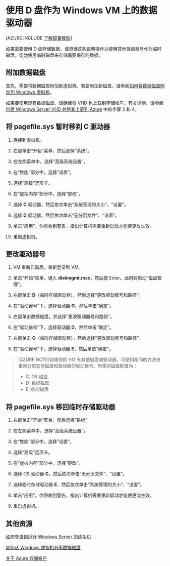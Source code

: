 <properties
	pageTitle="将 VM 的 D 驱动器设为数据磁盘 | Azure"
	description="说明如何更改使用经典部署模型创建的 Windows VM 的驱动器号，以便可以使用 D: 驱动器作为数据驱动器。"
	services="virtual-machines-windows"
	documentationCenter=""
	authors="cynthn"
	manager="timlt"
	editor=""
	tags="azure-service-management"/>

<tags
	ms.service="virtual-machines-windows"
	ms.date="11/03/2015"
	wacn.date="12/31/2015"/>

# 使用 D 盘作为 Windows VM 上的数据驱动器 

[AZURE.INCLUDE [了解部署模型](../includes/learn-about-deployment-models-classic-include.md)]


如果需要使用 D 盘存储数据，请遵循这些说明操作以使用其他驱动器号作为临时磁盘。切勿使用临时磁盘来存储需要保存的数据。

## 附加数据磁盘

首先，需要将数据磁盘附加到虚拟机。若要附加新磁盘，请参阅[如何将数据磁盘附加到 Windows 虚拟机][Attach]。

如果要使用现有数据磁盘，请确保将 VHD 也上载到存储帐户。有关说明，请参阅[创建 Windows Server VHD 并将其上载到 Azure][VHD] 中的步骤 3 和 4。


## 将 pagefile.sys 暂时移到 C 驱动器

1. 连接到虚拟机。 

2. 右键单击“开始”菜单，然后选择“系统”。

3. 在左侧菜单中，选择“高级系统设置”。

4. 在“性能”部分中，选择“设置”。

5. 选择“高级”选项卡。

5. 在“虚拟内存”部分中，选择“更改”。

6. 选择 **C** 驱动器，然后依次单击“系统管理的大小”、“设置”。

7. 选择 **D** 驱动器，然后依次单击“无分页文件”、“设置”。

8. 单击“应用”。你将收到警告，指出计算机需要重新启动才能使更改生效。

9. 重启虚拟机。




## 更改驱动器号 

1. VM 重新启动后，重新登录到 VM。

2. 单击“开始”菜单，键入 **diskmgmt.msc**，然后按 Enter。此时将启动“磁盘管理”。

3. 右键单击 **D**（临时存储驱动器），然后选择“更改驱动器号和路径”。

4. 在“驱动器号”下，选择驱动器 **G**，然后单击“确定”。

5. 右键单击数据磁盘，并选择“更改驱动器号和路径”。

6. 在“驱动器号”下，选择驱动器 **D**，然后单击“确定”。

7. 右键单击 **G**（临时存储驱动器），然后选择“更改驱动器号和路径”。

8. 在“驱动器号”下，选择驱动器 **E**，然后单击“确定”。

> [AZURE.NOTE]如果你的 VM 有其他磁盘或驱动器，可使用相同的方法来重新分配其他磁盘和驱动器的驱动器号。所需的磁盘配置为：
> - C: OS 磁盘  
> - D: 数据磁盘  
> - E: 临时磁盘



## 将 pagefile.sys 移回临时存储驱动器 

1. 右键单击“开始”菜单，然后选择“系统”

2. 在左侧菜单中，选择“高级系统设置”。

3. 在“性能”部分中，选择“设置”。

4. 选择“高级”选项卡。

5. 在“虚拟内存”部分中，选择“更改”。

6. 选择 OS 驱动器 **C**，然后依次单击“无分页文件”、“设置”。

7. 选择临时存储驱动器 **E**，然后依次单击“系统管理的大小”、“设置”。

8. 单击“应用”。你将收到警告，指出计算机需要重新启动才能使更改生效。

9. 重启虚拟机。




## 其他资源
[如何登录到运行 Windows Server 的虚拟机][Logon]

[如何从 Windows 虚拟机分离数据磁盘][Detach]

[关于 Azure 存储帐户][Storage]

<!--Link references-->
[Attach]: /documentation/articles/storage-windows-attach-disk
[VHD]: /documentation/articles/virtual-machines-create-upload-vhd-windows-server
[Logon]: /documentation/articles/virtual-machines-log-on-windows-server
[Detach]: /documentation/articles/storage-windows-detach-disk
[Storage]: /documentation/articles/storage-create-storage-account/

<!---HONumber=Mooncake_1221_2015-->